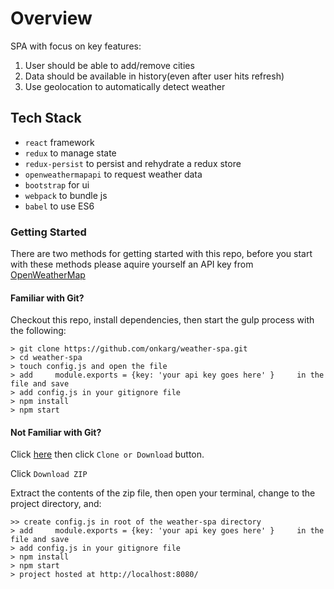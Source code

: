 # Overview

SPA with focus on key features:

1) User should be able to add/remove cities
2) Data should be available in history(even after user hits refresh)
3) Use geolocation to automatically detect weather

## Tech Stack
- `react` framework
- `redux` to manage state
- `redux-persist` to persist and rehydrate a redux store
- `openweathermapapi` to request weather data
- `bootstrap` for ui
- `webpack` to bundle js
- `babel` to use ES6

### Getting Started

There are two methods for getting started with this repo, before you start with these methods please aquire yourself an API key from [OpenWeatherMap](https://openweathermap.org/)


#### Familiar with Git?
Checkout this repo, install dependencies, then start the gulp process with the following:

```
> git clone https://github.com/onkarg/weather-spa.git
> cd weather-spa
> touch config.js and open the file
> add     module.exports = {key: 'your api key goes here' }     in the file and save
> add config.js in your gitignore file
> npm install
> npm start
```

#### Not Familiar with Git?
Click [here](https://github.com/onkarg/weather-spa.git) then click `Clone or Download` button.

Click `Download ZIP`

Extract the contents of the zip file, then open your terminal, change to the project directory, and:

```
>> create config.js in root of the weather-spa directory
> add     module.exports = {key: 'your api key goes here' }     in the file and save
> add config.js in your gitignore file
> npm install
> npm start
> project hosted at http://localhost:8080/
```
